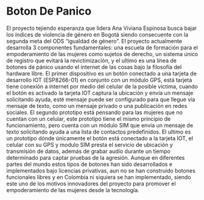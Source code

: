 # Boton De Panico
El proyecto tejiendo esperanza que lidera Ana Viviana Espinosa busca bajar los índices de violencia de género en Bogotá siendo consecuente con la segunda meta del ODS “igualdad de género”. El proyecto actualmente desarrolla 3 componentes fundamentales:  una escuela de formación para el empoderamiento de las mujeres como sujetos de derecho, un sistema único de registro que evitará la revictimización, y el ultimo  es una línea de botones de pánico usando el internet de las cosas bajo la filosofía del hardware libre. 
El primer dispositivo es un botón conectado a una tarjeta de desarrollo IOT (ESP8266-01) en conjunto con un módulo GPS, está tarjeta tiene conexión a internet por medio del celular de la posible víctima, cuando el botón es activado la tarjeta IOT captura la ubicación y envía un mensaje solicitando ayuda, esté mensaje puede ser configurado para que llegue vía mensaje de texto, como un mensaje privado o una publicación en redes sociales.  El segundo prototipo está pensando para las mujeres que no cuentan con un celular, este prototipo tiene el mismo principio de funcionamiento, pero cuenta con un módulo SIM que envía un mensaje de texto solicitando ayuda a una lista de contactos predefinidos. El ultimo es un prototipo dónde únicamente el botón está conectado a la tarjeta IOT, el celular con su GPS y modulo SIM presta el servicio de ubicación y transmisión de datos, además de grabar audio durante un tiempo determinado para captar pruebas de la agresión. Aunque en diferentes partes del mundo estos tipos de botones han sido desarrollados e implementados bajo licencias privativas, aun no se han construido botones funcionales libres y en Colombia ni siquiera se han implementado, siendo este uno de los motivos innovadores del proyecto para promover el empoderamiento de las mujeres desde la tecnología.

